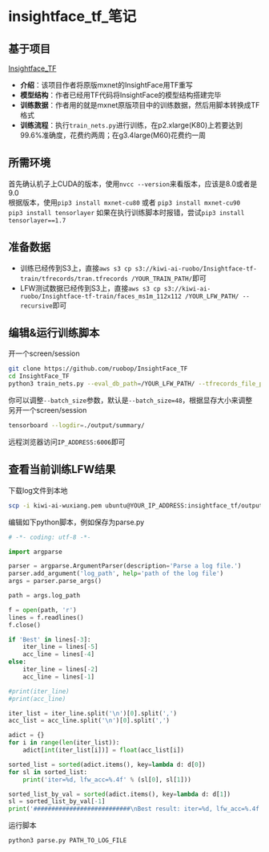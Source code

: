 # insightface_tf_笔记
## 基于项目
[Insightface_TF](https://github.com/auroua/InsightFace_TF)
- **介绍**：该项目作者将原版mxnet的InsightFace用TF重写
- **模型结构**：作者已经用TF代码将InsightFace的模型结构搭建完毕
- **训练数据**：作者用的就是mxnet原版项目中的训练数据，然后用脚本转换成TF格式
- **训练流程**：执行`train_nets.py`进行训练，在p2.xlarge(K80)上若要达到99.6%准确度，花费约两周；在g3.4large(M60)花费约一周
## 所需环境
首先确认机子上CUDA的版本，使用`nvcc --version`来看版本，应该是8.0或者是9.0  
根据版本，使用`pip3 install mxnet-cu80` 或者 `pip3 install mxnet-cu90`  
`pip3 install tensorlayer` 如果在执行训练脚本时报错，尝试`pip3 install tensorlayer==1.7`
## 准备数据
- 训练已经传到S3上，直接`aws s3 cp s3://kiwi-ai-ruobo/Insightface-tf-train/tfrecords/tran.tfrecords /YOUR_TRAIN_PATH/`即可
- LFW测试数据已经传到S3上，直接`aws s3 cp s3://kiwi-ai-ruobo/Insightface-tf-train/faces_ms1m_112x112 /YOUR_LFW_PATH/ --recursive`即可
## 编辑&运行训练脚本
开一个screen/session
``` sh
git clone https://github.com/ruobop/InsightFace_TF
cd InsightFace_TF
python3 train_nets.py --eval_db_path=/YOUR_LFW_PATH/ --tfrecords_file_path=/YOUR_TRAIN_PATH/
```
你可以调整`--batch_size`参数，默认是`--batch_size=48`，根据显存大小来调整  
另开一个screen/session
``` sh
tensorboard --logdir=./output/summary/
```
远程浏览器访问`IP_ADDRESS:6006`即可
## 查看当前训练LFW结果
下载log文件到本地
``` sh
scp -i kiwi-ai-wuxiang.pem ubuntu@YOUR_IP_ADDRESS:insightface_tf/output/logs/LOG_FILE_NAME LOCAL_LOG_PATH
```
编辑如下python脚本，例如保存为parse.py
``` python
# -*- coding: utf-8 -*-

import argparse

parser = argparse.ArgumentParser(description='Parse a log file.')
parser.add_argument('log_path', help='path of the log file')
args = parser.parse_args()

path = args.log_path

f = open(path, 'r')
lines = f.readlines()
f.close()

if 'Best' in lines[-3]:
    iter_line = lines[-5]
    acc_line = lines[-4]
else:
    iter_line = lines[-2]
    acc_line = lines[-1]

#print(iter_line)
#print(acc_line)

iter_list = iter_line.split('\n')[0].split(',')
acc_list = acc_line.split('\n')[0].split(',')

adict = {}
for i in range(len(iter_list)):
    adict[int(iter_list[i])] = float(acc_list[i])

sorted_list = sorted(adict.items(), key=lambda d: d[0])
for sl in sorted_list:
    print('iter=%d, lfw_acc=%.4f' % (sl[0], sl[1]))

sorted_list_by_val = sorted(adict.items(), key=lambda d: d[1])
sl = sorted_list_by_val[-1]
print('###########################\nBest result: iter=%d, lfw_acc=%.4f' % (sl[0], sl[1]))
```
运行脚本
``` sh
python3 parse.py PATH_TO_LOG_FILE
```

